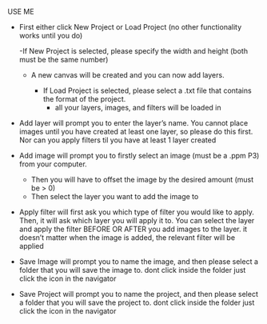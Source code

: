 USE ME

- First either click New Project or Load Project (no other functionality works until you do)

  -If New Project is selected, please specify the width and height (both must be the same number)
    - A new canvas will be created and you can now add layers.

        - If Load Project is selected, please select a .txt file that contains the format of the
          project.
            - all your layers, images, and filters will be loaded in


- Add layer will prompt you to enter the layer’s name. You cannot place images until you have
  created at least one layer, so please do this first. Nor can you apply filters til you have at
  least 1 layer created

- Add image will prompt you to firstly select an image (must be a .ppm P3) from your computer.
    - Then you will have to offset the image by the desired amount (must be > 0)
    - Then select the layer you want to add the image to

- Apply filter will first ask you which type of filter you would like to apply. Then, it will ask
  which layer you will apply it to. You can select the layer and apply the filter BEFORE OR AFTER
  you add images to the layer. it doesn’t matter when the image is added, the relevant filter will
  be applied

- Save Image will prompt you to name the image, and then please select a folder that you will save
  the image to. dont click inside the folder just click the icon in the navigator

- Save Project will prompt you to name the project, and then please
  select a folder that you will save the project to. dont click inside the folder just click the
  icon in the navigator